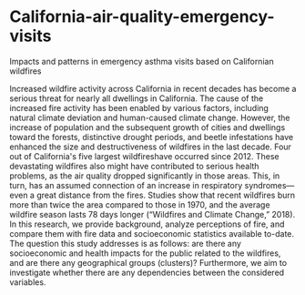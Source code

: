 # California-air-quality-emergency-visits
Impacts and patterns in emergency asthma visits based on Californian wildfires

Increased wildfire activity across California in recent decades has become a serious threat for
nearly all dwellings in California. The cause of the increased fire activity has been enabled by various factors,
including natural climate deviation and human-caused climate change. However, the increase
of population and the subsequent growth of cities and dwellings toward the forests, distinctive drought periods, and beetle infestations have enhanced the size and destructiveness of wildfires in the last decade. Four out of California's five largest wildfireshave occurred since 2012. These devastating wildfires also might have contributed to serious health problems, as the air quality dropped significantly in those areas. This, in turn, has an assumed connection of an increase in
respiratory syndromes—even a great distance from the fires. Studies show that recent wildfires burn more than twice the area compared to those in 1970, and the average wildfire season lasts 78 days longer (“Wildfires and Climate Change,” 2018). 
In this research, we provide background, analyze perceptions of fire, and compare them with fire data and socioeconomic
statistics available to-date. The question this study addresses is as follows: are there any socioeconomic and health impacts for the public related to the wildfires, and are there any geographical groups (clusters)? 
Furthermore, we aim to investigate whether there are any dependencies between the considered variables.

